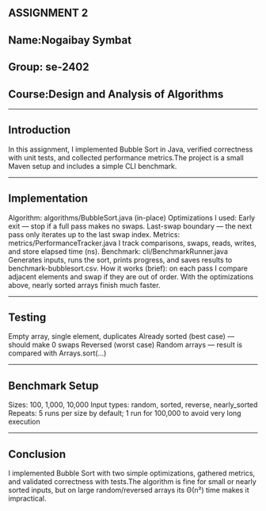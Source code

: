 ASSIGNMENT 2
--

Name:Nogaibay Symbat
--
Group: se-2402
--
Course:Design and Analysis of Algorithms
--
-------
Introduction
------
In this assignment, I implemented Bubble Sort in Java, verified correctness with unit tests, and collected performance metrics.The project is a small Maven setup and includes a simple CLI benchmark.

-----
Implementation
------
Algorithm: algorithms/BubbleSort.java (in-place)
Optimizations I used:
Early exit — stop if a full pass makes no swaps.
Last-swap boundary — the next pass only iterates up to the last swap index.
Metrics: metrics/PerformanceTracker.java
I track comparisons, swaps, reads, writes, and store elapsed time (ns).
Benchmark: cli/BenchmarkRunner.java
Generates inputs, runs the sort, prints progress, and saves results to benchmark-bubblesort.csv.
How it works (brief): on each pass I compare adjacent elements and swap if they are out of order. With the optimizations above, nearly sorted arrays finish much faster.

------
Testing
----
Empty array, single element, duplicates
Already sorted (best case) — should make 0 swaps
Reversed (worst case)
Random arrays — result is compared with Arrays.sort(...)

-----
Benchmark Setup
---
Sizes: 100, 1,000, 10,000 
Input types: random, sorted, reverse, nearly_sorted 
Repeats: 5 runs per size by default; 1 run for 100,000 to avoid very long execution

----
Conclusion
---
I implemented Bubble Sort with two simple optimizations, gathered metrics, and validated correctness with tests.The algorithm is fine for small or nearly sorted inputs, but on large random/reversed arrays its Θ(n²) time makes it impractical.
